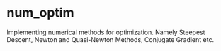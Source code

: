 # num_optim
Implementing numerical methods for optimization. Namely Steepest Descent, Newton and Quasi-Newton Methods, Conjugate Gradient etc.
